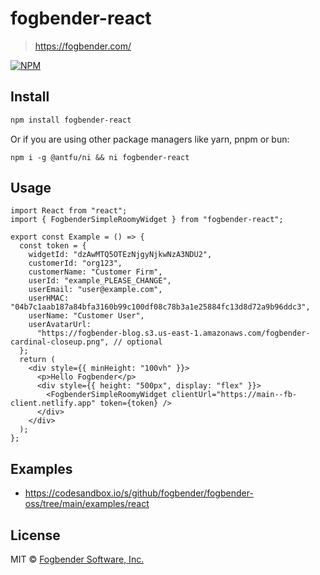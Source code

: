 # fogbender-react

> https://fogbender.com/

[![NPM](https://img.shields.io/npm/v/fogbender-react.svg)](https://www.npmjs.com/package/fogbender-react)

## Install

```bash
npm install fogbender-react
```

Or if you are using other package managers like yarn, pnpm or bun:

```
npm i -g @antfu/ni && ni fogbender-react
```

## Usage

```tsx
import React from "react";
import { FogbenderSimpleRoomyWidget } from "fogbender-react";

export const Example = () => {
  const token = {
    widgetId: "dzAwMTQ5OTEzNjgyNjkwNzA3NDU2",
    customerId: "org123",
    customerName: "Customer Firm",
    userId: "example_PLEASE_CHANGE",
    userEmail: "user@example.com",
    userHMAC: "04b7c1aab187a84bfa3160b99c100df08c78b3a1e25884fc13d8d72a9b96ddc3",
    userName: "Customer User",
    userAvatarUrl:
      "https://fogbender-blog.s3.us-east-1.amazonaws.com/fogbender-cardinal-closeup.png", // optional
  };
  return (
    <div style={{ minHeight: "100vh" }}>
      <p>Hello Fogbender</p>
      <div style={{ height: "500px", display: "flex" }}>
        <FogbenderSimpleRoomyWidget clientUrl="https://main--fb-client.netlify.app" token={token} />
      </div>
    </div>
  );
};
```

## Examples
- https://codesandbox.io/s/github/fogbender/fogbender-oss/tree/main/examples/react

## License

MIT © [Fogbender Software, Inc.](https://github.com/fogbender)
